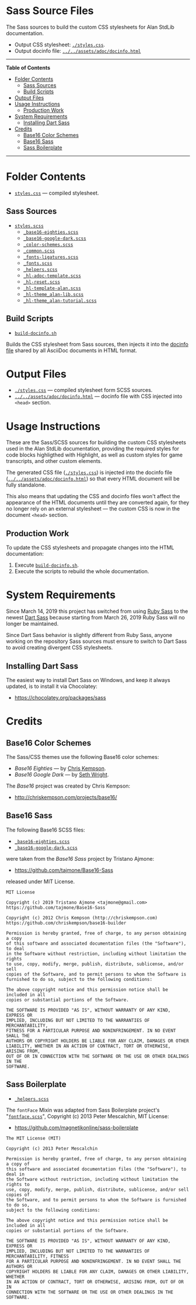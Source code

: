 # Sass Source Files

The Sass sources to build the custom CSS stylesheets for Alan StdLib documentation.

- Output CSS stylesheet: [`./styles.css`][styles.css].
- Output docinfo file: [`../../assets/adoc/docinfo.html`][docinfo file]


-----

**Table of Contents**

<!-- MarkdownTOC autolink="true" bracket="round" autoanchor="false" lowercase="only_ascii" uri_encoding="true" levels="1,2,3" -->

- [Folder Contents](#folder-contents)
    - [Sass Sources](#sass-sources)
    - [Build Scripts](#build-scripts)
- [Output Files](#output-files)
- [Usage Instructions](#usage-instructions)
    - [Production Work](#production-work)
- [System Requirements](#system-requirements)
    - [Installing Dart Sass](#installing-dart-sass)
- [Credits](#credits)
    - [Base16 Color Schemes](#base16-color-schemes)
    - [Base16 Sass](#base16-sass)
    - [Sass Boilerplate](#sass-boilerplate)

<!-- /MarkdownTOC -->

-----

# Folder Contents

- [`styles.css`][styles.css] — compiled stylesheet.

## Sass Sources

- [`styles.scss`][styles]
    + [`_base16-eighties.scss`][b16 80s]
    + [`_base16-google-dark.scss`][b16 Google]
    + [`_color-schemes.scss`][color-schemes]
    + [`_common.scss`][common]
    + [`_fonts-ligatures.scss`][ligatures]
    + [`_fonts.scss`][fonts]
    + [`_helpers.scss`][helpers]
    + [`_hl-adoc-template.scss`][hl adoc template]
    + [`_hl-reset.scss`][hl reset]
    + [`_hl-template-alan.scss`][hl template alan]
    + [`_hl-theme_alan-lib.scss`][hl alan lib]
    + [`_hl-theme_alan-tutorial.scss`][hl alan tut]

## Build Scripts

- [`build-docinfo.sh`][build-docinfo.sh]

Builds the CSS stylesheet from Sass sources, then injects it into the [docinfo file] shared by all AsciiDoc documents in HTML format.

# Output Files

- [`./styles.css`][styles.css] — compiled stylesheet form SCSS sources.
- [`../../assets/adoc/docinfo.html`][docinfo file] — docinfo file with CSS injected into  `<head>` section.

# Usage Instructions

These are the Sass/SCSS sources for building the custom CSS stylesheets used in the Alan StdLib documentation, providing the required styles for code blocks highligthed with Highlight, as well as custom styles for game transcripts, and other custom elements.

The generated CSS file ([`./styles.css`][styles.css]) is injected into the docinfo file ([`../../assets/adoc/docinfo.html`][docinfo file]) so that every HTML document will be fully standalone.

This also means that updating the CSS and docinfo files won't affect the appearance of the HTML documents until they are converted again, for they no longer rely on an external stylesheet — the custom CSS is now in the document `<head>` section.

## Production Work

To update the CSS stylesheets and propagate changes into the HTML documentation:

1. Execute [`build-docinfo.sh`][build-docinfo.sh].
2. Execute the scripts to rebuild the whole documentation.

# System Requirements

Since March 14, 2019 this project has switched from using [Ruby Sass] to the newest [Dart Sass] because starting from March 26, 2019 Ruby Sass will no longer be maintained.

Since Dart Sass behavior is slightly different from Ruby Sass, anyone working on the repository Sass sources must ensure to switch to Dart Sass to avoid creating divergent CSS stylesheets.

## Installing Dart Sass

The easiest way to install Dart Sass on Windows, and keep it always updated, is to install it via Chocolatey:

- https://chocolatey.org/packages/sass


# Credits

## Base16 Color Schemes

The Sass/CSS themes use the following Base16 color schemes:

- _Base16 Eighties_ — by [Chris Kempson].
- _Base16 Google Dark_ — by [Seth Wright].

The *Base16* project was created by Chris Kempson:

- http://chriskempson.com/projects/base16/

## Base16 Sass

The following Base16 SCSS files:

- [`_base16-eighties.scss`][b16 80s]
- [`_base16-google-dark.scss`][b16 Google]

were taken from the *Base16 Sass* project by Tristano Ajmone:

- https://github.com/tajmone/Base16-Sass

released under MIT License.


```
MIT License

Copyright (c) 2019 Tristano Ajmone <tajmone@gmail.com>
https://github.com/tajmone/Base16-Sass

Copyright (c) 2012 Chris Kempson (http://chriskempson.com)
https://github.com/chriskempson/base16-builder

Permission is hereby granted, free of charge, to any person obtaining a copy
of this software and associated documentation files (the "Software"), to deal
in the Software without restriction, including without limitation the rights
to use, copy, modify, merge, publish, distribute, sublicense, and/or sell
copies of the Software, and to permit persons to whom the Software is
furnished to do so, subject to the following conditions:

The above copyright notice and this permission notice shall be included in all
copies or substantial portions of the Software.

THE SOFTWARE IS PROVIDED "AS IS", WITHOUT WARRANTY OF ANY KIND, EXPRESS OR
IMPLIED, INCLUDING BUT NOT LIMITED TO THE WARRANTIES OF MERCHANTABILITY,
FITNESS FOR A PARTICULAR PURPOSE AND NONINFRINGEMENT. IN NO EVENT SHALL THE
AUTHORS OR COPYRIGHT HOLDERS BE LIABLE FOR ANY CLAIM, DAMAGES OR OTHER
LIABILITY, WHETHER IN AN ACTION OF CONTRACT, TORT OR OTHERWISE, ARISING FROM,
OUT OF OR IN CONNECTION WITH THE SOFTWARE OR THE USE OR OTHER DEALINGS IN THE
SOFTWARE.
```


## Sass Boilerplate

- [`_helpers.scss`][helpers]

The `fontFace` Mixin was adapted from Sass Boilerplate project's "[`fontface.scss`][fontface]", Copyright (c) 2013 Peter Mescalchin, MIT License:

-  https://github.com/magnetikonline/sass-boilerplate

<!--  -->

    The MIT License (MIT)

    Copyright (c) 2013 Peter Mescalchin

    Permission is hereby granted, free of charge, to any person obtaining a copy of
    this software and associated documentation files (the "Software"), to deal in
    the Software without restriction, including without limitation the rights to
    use, copy, modify, merge, publish, distribute, sublicense, and/or sell copies of
    the Software, and to permit persons to whom the Software is furnished to do so,
    subject to the following conditions:

    The above copyright notice and this permission notice shall be included in all
    copies or substantial portions of the Software.

    THE SOFTWARE IS PROVIDED "AS IS", WITHOUT WARRANTY OF ANY KIND, EXPRESS OR
    IMPLIED, INCLUDING BUT NOT LIMITED TO THE WARRANTIES OF MERCHANTABILITY, FITNESS
    FOR A PARTICULAR PURPOSE AND NONINFRINGEMENT. IN NO EVENT SHALL THE AUTHORS OR
    COPYRIGHT HOLDERS BE LIABLE FOR ANY CLAIM, DAMAGES OR OTHER LIABILITY, WHETHER
    IN AN ACTION OF CONTRACT, TORT OR OTHERWISE, ARISING FROM, OUT OF OR IN
    CONNECTION WITH THE SOFTWARE OR THE USE OR OTHER DEALINGS IN THE SOFTWARE.

<!-----------------------------------------------------------------------------
                               REFERENCE LINKS
------------------------------------------------------------------------------>

[build-docinfo.sh]: ./build-docinfo.sh "View script source"
[docinfo file]: ../../assets/adoc/docinfo.html "View the target docinfo file"

<!-- SCSS/CSS files -->

[styles]: ./styles.scss "View SCSS source"
[styles.css]: ./styles.css "View source file"

[b16 80s]: ./_base16-eighties.scss "View SCSS source"
[b16 Google]: ./_base16-google-dark.scss "View SCSS source"
[color-schemes]: ./_color-schemes.scss "View SCSS file"
[common]: ./_common.scss "View SCSS file"
[fonts]: ./_fonts.scss "View SCSS file"
[helpers]: ./_helpers.scss "View SCSS file"
[hl adoc template]: ./_hl-adoc-template.scss "View SCSS source"
[hl alan lib]: ./_hl-theme_alan-lib.scss "View SCSS source"
[hl alan tut]: ./_hl-theme_alan-tutorial.scss "View SCSS source"
[hl reset]: ./_hl-reset.scss "View SCSS file"
[hl template alan]: ./_hl-template-alan.scss "View SCSS source"
[ligatures]: ./_fonts-ligatures.scss "View SCSS file"

<!-- dependencies -->

[Sass]: https://sass-lang.com "Visit Sass website"
[Ruby Sass]: https://github.com/sass/ruby-sass
[Dart Sass]: https://github.com/sass/dart-sass
[Choco Sass]: https://chocolatey.org/packages/sass

[Ruby]: https://www.ruby-lang.org
[RubyInstaller]: https://rubyinstaller.org/downloads/
[Choco Ruby]: https://chocolatey.org/packages/ruby

[Node.js]: https://nodejs.org/en/ "Visit Node.js downloads page"
[Choco Node]: https://chocolatey.org/packages/nodejs
[Choco Node LTS]: https://chocolatey.org/packages/nodejs-lts

[Chocolatey GUI]: https://chocolatey.org/packages/ChocolateyGUI
[Chocolatey]: https://chocolatey.org

<!-- external links -->

[fontface]: https://github.com/magnetikonline/sass-boilerplate/blob/702d924/fontface.scss "View upstream source file"

[base16-builder]: https://github.com/chriskempson/base16-builder

[Base16 Eighties]: https://github.com/chriskempson/base16-builder/blob/master/schemes/eighties.yml "View upstream source file"
[Base16 Google]: https://github.com/chriskempson/base16-builder/blob/master/schemes/google.yml "View upstream source file"

<!-- people -->

[Chris Kempson]: http://chriskempson.com "Visit Chris Kempson's website"
[Seth Wright]:   http://sethawright.com  "Visit Seth Wright's website"

<!-- EOF -->
